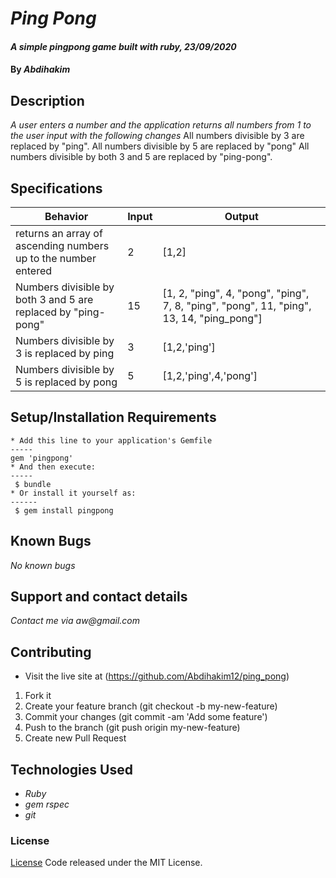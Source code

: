 # _Ping Pong_

#### _A simple pingpong game built with ruby, 23/09/2020_

#### By _**Abdihakim**_

## Description

_A user enters a number and the application returns all numbers from 1 to the user input with the following changes_
All numbers divisible by 3 are replaced by "ping".
All numbers divisible by 5 are replaced by "pong"
All numbers divisible by both 3 and 5 are replaced by "ping-pong".

## Specifications

| Behavior  |                                         Input |   Output |
| ------------- | ------------- |-------------|
| returns an array of ascending numbers up to the number entered | 2  |    [1,2]|
| Numbers divisible by both 3 and 5 are replaced by "ping-pong" | 15  |[1, 2, "ping", 4, "pong", "ping", 7, 8, "ping", "pong", 11, "ping", 13, 14, "ping_pong"] |
| Numbers divisible by 3 is replaced by ping  | 3  |             [1,2,'ping']|
| Numbers divisible by 5 is replaced by pong  | 5  |             [1,2,'ping',4,'pong']|

## Setup/Installation Requirements
```
* Add this line to your application's Gemfile
-----
gem 'pingpong' 
* And then execute:
-----
 $ bundle
* Or install it yourself as:
------
 $ gem install pingpong
 ```
## Known Bugs

_No known bugs_

## Support and contact details

_Contact me via aw@gmail.com_
## Contributing
* Visit the live site at (https://github.com/Abdihakim12/ping_pong)
1. Fork it
2. Create your feature branch (git checkout -b my-new-feature)
3. Commit your changes (git commit -am 'Add some feature')
4. Push to the branch (git push origin my-new-feature)
5.  Create new Pull Request

## Technologies Used
* _Ruby_
* _gem rspec_
* _git_

### License

[License](https://github.com/Abdihakim12/ping_pong/blob/master/LICENSE) Code released under the MIT License.